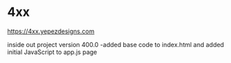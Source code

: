 # 4xx

https://4xx.yepezdesigns.com

inside out project version 400.0
-added base code to index.html and added initial JavaScript to app.js page